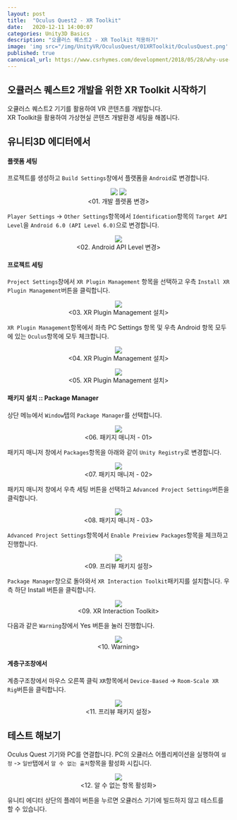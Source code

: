 ```yaml
---
layout: post
title:  "Oculus Quest2 - XR Toolkit"
date:   2020-12-11 14:00:07
categories: Unity3D Basics
description: "오큘러스 퀘스트2 - XR Toolkit 적용하기"
image: 'img src="/img/UnityVR/OculusQuest/01XRToolkit/OculusQuest.png'
published: true
canonical_url: https://www.csrhymes.com/development/2018/05/28/why-use-a-static-site-generator.html
---
```


## 오큘러스 퀘스트2 개발을 위한 XR Toolkit 시작하기
오큘러스 퀘스트2 기기를 활용하여 VR 콘텐츠를 개발합니다.  
XR Toolkit을 활용하여 가상현실 콘텐츠 개발환경 세팅을 해봅니다.
  
## 유니티3D 에디터에서  
  
#### 플랫폼 세팅
프로젝트를 생성하고 `Build Settings`창에서 플랫폼을 `Android`로 변경합니다.  
<p align="center"><img src="/img/UnityVR/OculusQuest/01XRToolkit/01.PNG"> <img src="/img/UnityVR/OculusQuest/01XRToolkit/02.PNG"><br/>
<01. 개발 플렛폼 변경></p>
  
`Player Settings` -> `Other Settings`항목에서 `Identification`항목의 `Target API Level`을 `Android 6.0 (API Level 6.0)`으로 변경합니다.  
<p align="center"><img src="/img/UnityVR/OculusQuest/01XRToolkit/04.PNG"><br/>
<02. Android API Level 변경></p>

#### 프로젝트 세팅
`Project Settings`창에서 `XR Plugin Management` 항목을 선택하고 우측 `Install XR Plugin Management`버튼을 클릭합니다.  
<p align="center"><img src="/img/UnityVR/OculusQuest/01XRToolkit/05.PNG"><br/>
<03. XR Plugin Management 설치></p>
  
`XR Plugin Management`항목에서 좌측 PC Settings 항목 및 우측 Android 항목 모두에 있는 `Oculus`항목에 모두 체크합니다.  
<p align="center"><img src="/img/UnityVR/OculusQuest/01XRToolkit/03.PNG"><br/>
<04. XR Plugin Management 설치></p>
  <p align="center"><img src="/img/UnityVR/OculusQuest/01XRToolkit/06.PNG"><br/>
<05. XR Plugin Management 설치></p>

#### 패키지 설치 :: Package Manager
상단 메뉴에서 `Window`탭의 `Package Manager`를 선택합니다.  
<p align="center"><img src="/img/UnityVR/OculusQuest/01XRToolkit/08.PNG"><br/>
<06. 패키지 매니저 - 01></p>
  
패키지 매니저 창에서 `Packages`항목을 아래와 같이 `Unity Registry`로 변경합니다.  
<p align="center"><img src="/img/UnityVR/OculusQuest/01XRToolkit/09.PNG"><br/>
<07. 패키지 매니저 - 02></p>
  
패키지 매니저 창에서 우측 세팅 버튼을 선택하고 `Advanced Project Settings`버튼을 클릭합니다. 
<p align="center"><img src="/img/UnityVR/OculusQuest/01XRToolkit/10.PNG"><br/>
<08. 패키지 매니저 - 03></p>
  
`Advanced Project Settings`항목에서 `Enable Preiview Packages`항목을 체크하고 진행합니다.  
<p align="center"><img src="/img/UnityVR/OculusQuest/01XRToolkit/11.PNG"><br/>
<09. 프리뷰 패키지 설정></p>

`Package Manager`창으로 돌아와서 `XR Interaction Toolkit`패키지를 설치합니다. 우측 하단 Install 버튼을 클릭합니다.  
<p align="center"><img src="/img/UnityVR/OculusQuest/01XRToolkit/13.PNG"><br/>
<09. XR Interaction Toolkit></p>
  
다음과 같은 `Warning`창에서 Yes 버튼을 눌러 진행합니다.  
<p align="center"><img src="/img/UnityVR/OculusQuest/01XRToolkit/14.PNG"><br/>
<10. Warning></p>

#### 계층구조창에서
계층구조창에서 마우스 오른쪽 클릭 `XR`항목에서 `Device-Based` -> `Room-Scale XR Rig`버튼을 클릭합니다.  
<p align="center"><img src="/img/UnityVR/OculusQuest/01XRToolkit/15.PNG"><br/>
<11. 프리뷰 패키지 설정></p>
  
## 테스트 해보기
Oculus Quest 기기와 PC를 연결합니다. 
PC의 오큘러스 어플리케이션을 실행하여 `설정` -> `일반`탭에서 `알 수 없는 출처`항목을 활성화 시킵니다.  
<p align="center"><img src="/img/UnityVR/OculusQuest/01XRToolkit/16.PNG"><br/>
<12. 알 수 없는 항목 활성화></p>
  
유니티 에디터 상단의 플레이 버튼을 누르면 오큘러스 기기에 빌드하지 않고 테스트를 할 수 있습니다.
